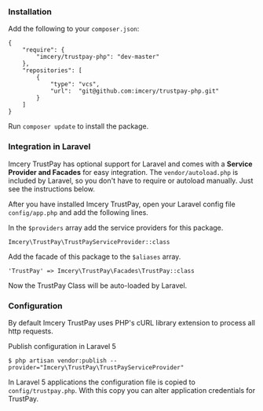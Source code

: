 ### Installation

Add the following to your `composer.json`:

```
{
    "require": {
        "imcery/trustpay-php": "dev-master"
    },
    "repositories": [
        {
            "type": "vcs",
            "url":  "git@github.com:imcery/trustpay-php.git"
        }
    ]
}
```

Run `composer update` to install the package.

### Integration in Laravel


Imcery TrustPay has optional support for Laravel and comes with a **Service Provider and Facades** for easy integration.
The `vendor/autoload.php` is included by Laravel, so you don't have to require or autoload manually. Just see the instructions below.

After you have installed Imcery TrustPay, open your Laravel config file `config/app.php` and add the following lines.

In the `$providers` array add the service providers for this package.

```
Imcery\TrustPay\TrustPayServiceProvider::class
```

Add the facade of this package to the `$aliases` array.
```
'TrustPay' => Imcery\TrustPay\Facades\TrustPay::class
```  

Now the TrustPay Class will be auto-loaded by Laravel.

### Configuration

By default Imcery TrustPay uses PHP's cURL library extension to process all http requests.

Publish configuration in Laravel 5

```
$ php artisan vendor:publish --provider="Imcery\TrustPay\TrustPayServiceProvider"
```

In Laravel 5 applications the configuration file is copied to `config/trustpay.php`. 
With this copy you can alter application credentials for TrustPay.